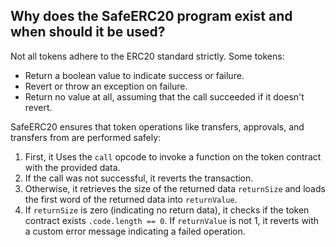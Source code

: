 ## Why does the SafeERC20 program exist and when should it be used?

Not all tokens adhere to the ERC20 standard strictly. Some tokens:

- Return a boolean value to indicate success or failure.
- Revert or throw an exception on failure.
- Return no value at all, assuming that the call succeeded if it doesn't revert.

SafeERC20 ensures that token operations like transfers, approvals, and transfers from are performed safely:

1. First, it Uses the `call` opcode to invoke a function on the token contract with the provided data.
2. If the call was not successful, it reverts the transaction.
3. Otherwise, it retrieves the size of the returned data `returnSize` and loads the first word of the returned data into `returnValue`.
4. If `returnSize` is zero (indicating no return data), it checks if the token contract exists `.code.length == 0`. If `returnValue` is not 1, it reverts with a custom error message indicating a failed operation.
